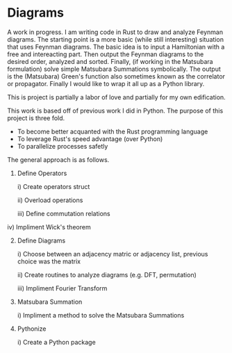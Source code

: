 # Diagrams

A work in progress. I am writing code in Rust to draw and analyze Feynman diagrams. The starting point is a more basic (while still interesting) situation that uses Feynman diagrams. The basic idea is to input a Hamiltonian with a free and intereacting part. Then output the Feynman diagrams to the desired order, analyzed and sorted. Finally, (if working in the Matsubara formulation) solve simple Matsubara Summations symbolically. The output is the (Matsubara) Green's function also sometimes known as the correlator or propagator. Finally I would like to wrap it all up as a Python library. 

This is project is partially a labor of love and partially for my own edification.

This work is based off of previous work I did in Python. The purpose of this project is three fold.

- To become better acquanted with the Rust programming language
- To leverage Rust's speed advantage (over Python)
- To parallelize processes safetly

The general approach is as follows.

1) Define Operators

   i) Create operators struct
  
   ii) Overload operations
  
   iii) Define commutation relations
  
  iv) Impliment Wick's theorem
  
2) Define Diagrams

   i) Choose between an adjacency matric or adjacency list, previous choice was the matrix
   
   ii) Create routines to analyze diagrams (e.g. DFT, permutation)
   
   iii) Impliment Fourier Transform
   
3) Matsubara Summation

   i) Impliment a method to solve the Matsubara Summations
   
4) Pythonize
   
   i) Create a Python package 
